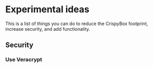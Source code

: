 # Experimental ideas
This is a list of things you can do to reduce the CrispyBox footprint, increase security, and add functionality.

## Security

### Use Veracrypt



